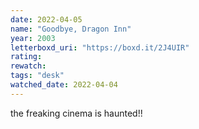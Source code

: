 ```yaml
---
date: 2022-04-05
name: "Goodbye, Dragon Inn"
year: 2003
letterboxd_uri: "https://boxd.it/2J4UIR"
rating: 
rewatch: 
tags: "desk"
watched_date: 2022-04-04
---
```


the freaking cinema is haunted!!

